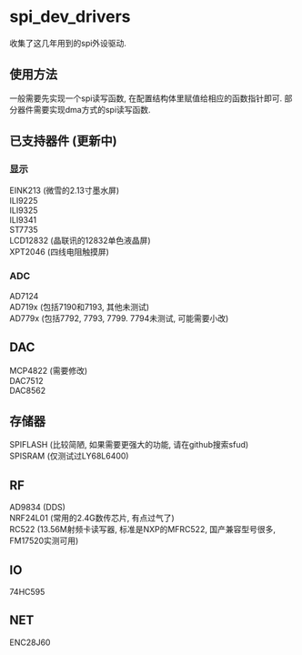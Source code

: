 # spi_dev_drivers

收集了这几年用到的spi外设驱动.

## 使用方法

一般需要先实现一个spi读写函数, 在配置结构体里赋值给相应的函数指针即可.
部分器件需要实现dma方式的spi读写函数.

## 已支持器件 (更新中)

### 显示

EINK213 (微雪的2.13寸墨水屏)  
ILI9225  
ILI9325  
ILI9341  
ST7735  
LCD12832 (晶联讯的12832单色液晶屏)  
XPT2046 (四线电阻触摸屏)  
 
### ADC

AD7124  
AD719x (包括7190和7193, 其他未测试)  
AD779x (包括7792, 7793, 7799. 7794未测试, 可能需要小改)  

## DAC

MCP4822 (需要修改)  
DAC7512  
DAC8562  

## 存储器

SPIFLASH (比较简陋, 如果需要更强大的功能, 请在github搜索sfud)  
SPISRAM (仅测试过LY68L6400)  

## RF

AD9834 (DDS)  
NRF24L01 (常用的2.4G数传芯片, 有点过气了)  
RC522 (13.56M射频卡读写器, 标准是NXP的MFRC522, 国产兼容型号很多, FM17520实测可用)  

## IO

74HC595

## NET

ENC28J60
